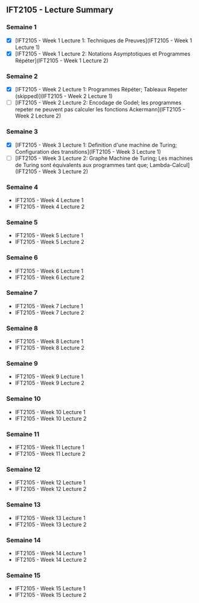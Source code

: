 ## IFT2105 - Lecture Summary

### Semaine 1

- [X] [IFT2105 - Week 1 Lecture 1: Techniques de Preuves](IFT2105 - Week 1 Lecture 1)
- [X] [IFT2105 - Week 1 Lecture 2: Notations Asymptotiques et Programmes Répéter](IFT2105 - Week 1 Lecture 2)

### Semaine 2

- [X] [IFT2105 - Week 2 Lecture 1: Programmes Répéter; Tableaux Repeter (skipped)](IFT2105 - Week 2 Lecture 1)
- [ ] [IFT2105 - Week 2 Lecture 2: Encodage de Godel; les programmes repeter ne peuvent pas calculer les fonctions Ackermann](IFT2105 - Week 2 Lecture 2)

### Semaine 3

- [X] [IFT2105 - Week 3 Lecture 1: Definition d'une machine de Turing; Configuration des transitions](IFT2105 - Week 3 Lecture 1)
- [ ] [IFT2105 - Week 3 Lecture 2: Graphe Machine de Turing; Les machines de Turing sont équivalents aux programmes tant que; Lambda-Calcul](IFT2105 - Week 3 Lecture 2)

### Semaine 4

- IFT2105 - Week 4 Lecture 1
- IFT2105 - Week 4 Lecture 2

### Semaine 5

- IFT2105 - Week 5 Lecture 1
- IFT2105 - Week 5 Lecture 2

### Semaine 6

- IFT2105 - Week 6 Lecture 1
- IFT2105 - Week 6 Lecture 2

### Semaine 7

- IFT2105 - Week 7 Lecture 1
- IFT2105 - Week 7 Lecture 2

### Semaine 8

- IFT2105 - Week 8 Lecture 1
- IFT2105 - Week 8 Lecture 2

### Semaine 9

- IFT2105 - Week 9 Lecture 1
- IFT2105 - Week 9 Lecture 2

### Semaine 10

- IFT2105 - Week 10 Lecture 1
- IFT2105 - Week 10 Lecture 2

### Semaine 11

- IFT2105 - Week 11 Lecture 1
- IFT2105 - Week 11 Lecture 2

### Semaine 12

- IFT2105 - Week 12 Lecture 1
- IFT2105 - Week 12 Lecture 2

### Semaine 13

- IFT2105 - Week 13 Lecture 1
- IFT2105 - Week 13 Lecture 2

### Semaine 14

- IFT2105 - Week 14 Lecture 1
- IFT2105 - Week 14 Lecture 2

### Semaine 15

- IFT2105 - Week 15 Lecture 1
- IFT2105 - Week 15 Lecture 2

